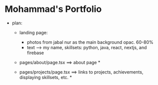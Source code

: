 # Mohammad's Portfolio

* plan:
    * landing page: 
        * photos from jabal nur as the main background opac. 60-80%
        * text --> my name, skillsets: python, java, react, nextjs, and firebase

    * pages/about/page.tsx ==> about page
        * 

    * pages/projects/page.tsx ==> links to projects, achievements, displaying skillsets, etc.
        * 